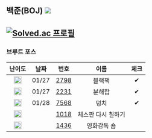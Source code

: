## 백준(BOJ) <img src="https://img.shields.io/badge/Python-3776AB?style=flat-square&logo=python&logoColor=white"/> 
[![Solved.ac
프로필](http://mazassumnida.wtf/api/v2/generate_badge?boj=kkg0510)](https://solved.ac/profile/kkg0510)
---
### 브루트 포스 
| 난이도 | 날짜 | 번호 | 이름 | 체크 |
|:---:|:---:|:---:|:---:| :---: |
| <img src="https://static.solved.ac/tier_small/4.svg" width="20px" height="20"></img> | 01/27 |	<a href="https://www.acmicpc.net/problem/2798" target='_blank'>2798</a> | 블랙잭 | ✔ |
| <img src="https://static.solved.ac/tier_small/4.svg" width="20px" height="20"></img> | 01/27 |	<a href="https://www.acmicpc.net/problem/2231" target='_blank'>2231</a> | 분해합 | ✔ |
| <img src="https://static.solved.ac/tier_small/6.svg" width="20px" height="20"></img> | 01/28 |	<a href="https://www.acmicpc.net/problem/7568" target='_blank'>7568</a> | 덩치 | ✔ |
| <img src="https://static.solved.ac/tier_small/6.svg" width="20px" height="20"></img> |  |	<a href="https://www.acmicpc.net/problem/1018" target='_blank'>1018</a> | 체스판 다시 칠하기 |  |
| <img src="https://static.solved.ac/tier_small/6.svg" width="20px" height="20"></img> |  |	<a href="https://www.acmicpc.net/problem/1436" target='_blank'>1436</a> | 영화감독 숌 |  |
